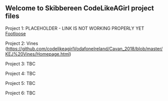 ## Welcome to Skibbereen CodeLikeAGirl project files


Project 1: PLACEHOLDER - LINK IS NOT WORKING PROPERLY YET [Footloose](https://github.com/codelikeagirlVodafoneIreland/Cavan2018/Footloose/index.html)

Project 2: Vines (https://github.com/codelikeagirlVodafoneIreland/Cavan_2018/blob/master/KEJ%20Vines/Homepage.html)

Project 3: TBC

Project 4: TBC

Project 5: TBC

Project 6: TBC
